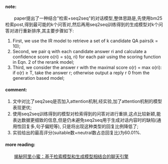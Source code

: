 #### note:
&emsp;&emsp;paper提出了一种结合"检索+seq2seq"的对话模型,整体思路是,先使用bm25检索post,得到最可能的k个问答对,然后再用seq2seq训练得到的生成模型对k个问答对进行重新排序,其主要步骤如下:
  1. First, we use the IR model to retrieve a set of k candidate QA pairs(k = 10);
  2. Second, we pair q with each candidate answer ri and calculate a confidence score o(ri) = s(q, ri) for each pair using the scoring function in Eqn. 2 of the rerank model;
  3. Third, we consider the answer r with the maximal score o(r) = max o(ri): if o(r) ≥ T, take the answer r; otherwise output a reply r 0 from the generation based model;
  

#### comment:
  1. 文中对比了seq2seq是否加入attention机制,经实验,加了attention机制的模型表现更优;
  2. 使用seq2seq训练得到的模型对检索得到的问答对进行重排,这点比较新颖,能表达数据更细致的信息,但是仍未避免seq2seq用于生成对话内容时的缺陷(通用性回复多,句子偏短等), 只是将出现这种类型的回复比例降低了;
  3. 实验给出的最高评分(suitable数+neutral数占总回复比)为60.01%.

#### more reading:
&emsp;&emsp;[揭秘阿里小蜜：基于检索模型和生成模型相结合的聊天引擎](http://blog.csdn.net/uwr44uouqcnsuqb60zk2/article/details/78849003)
